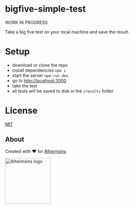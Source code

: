 # bigfive-simple-test

WORK IN PROGRESS

Take a big five test on your local machine and save the result.

# Setup

- download or clone the repo
- install dependencies `npm i`
- start the server `npm run dev`
- go to [http://localhost:3000](http://localhost:3000)
- take the test
- all tests will be saved to disk in the `/results` folder

# License

[MIT](LICENSE)

## About

Created with ❤ for [Alheimsins](https://alheimsins.net)

<img src="https://image.ibb.co/dPH08G/logo_black.png" alt="Alheimsins logo" height="150px" width="150px" />